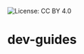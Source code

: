 ![License: CC BY 4.0](https://img.shields.io/badge/License-CC%20BY%204.0-lightgrey.svg)

# dev-guides
